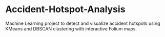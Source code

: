 # Accident-Hotspot-Analysis
Machine Learning project to detect and visualize accident hotspots using KMeans and DBSCAN clustering with interactive Folium maps.
